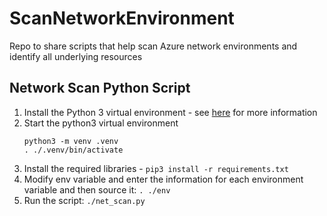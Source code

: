 # ScanNetworkEnvironment
Repo to share scripts that help scan Azure network environments and identify all underlying resources

## Network Scan Python Script
1. Install the Python 3 virtual environment - see [here](https://packaging.python.org/guides/installing-using-pip-and-virtual-environments) for more information
2. Start the python3 virtual environment 
   ```
   python3 -m venv .venv
   . ./.venv/bin/activate
   ```
3. Install the required libraries - ```pip3 install -r requirements.txt```
4. Modify env variable and enter the information for each environment variable and then source it:
   ```. ./env```
5. Run the script: ```./net_scan.py```

